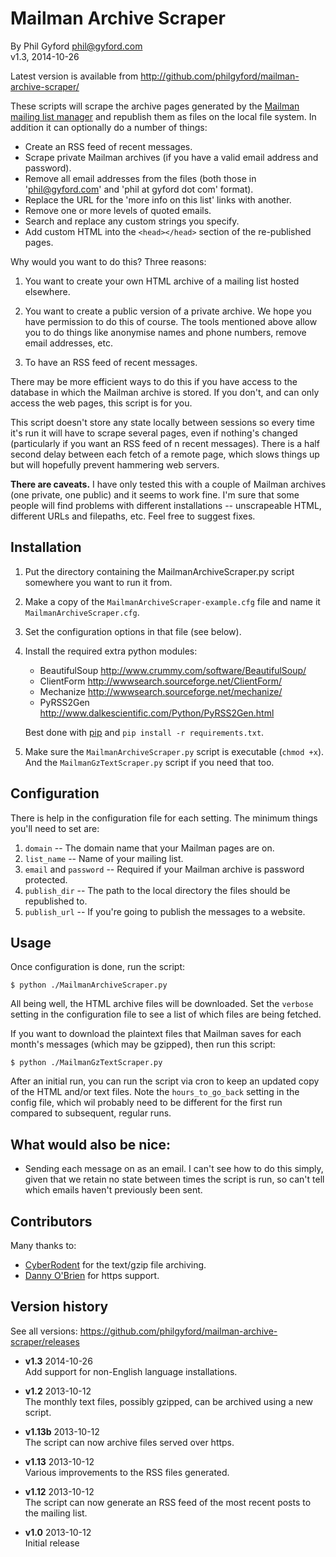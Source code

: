 # Mailman Archive Scraper

By Phil Gyford <phil@gyford.com>  
v1.3, 2014-10-26

Latest version is available from <http://github.com/philgyford/mailman-archive-scraper/>

These scripts will scrape the archive pages generated by the [Mailman mailing list manager](http://www.gnu.org/software/mailman/index.html) and republish them as files on the local file system. In addition it can optionally do a number of things:

* Create an RSS feed of recent messages.
* Scrape private Mailman archives (if you have a valid email address and password).
* Remove all email addresses from the files (both those in 'phil@gyford.com' and 'phil at gyford dot com' format).
* Replace the URL for the 'more info on this list' links with another.
* Remove one or more levels of quoted emails.
* Search and replace any custom strings you specify.
* Add custom HTML into the `<head></head>` section of the re-published pages.

Why would you want to do this? Three reasons:

1. You want to create your own HTML archive of a mailing list hosted elsewhere.

2. You want to create a public version of a private archive. We hope you have permission to do this of course. The tools mentioned above allow you to do things like anonymise names and phone numbers, remove email addresses, etc.

3. To have an RSS feed of recent messages.

There may be more efficient ways to do this if you have access to the database in which the Mailman archive is stored. If you don't, and can only access the web pages, this script is for you.

This script doesn't store any state locally between sessions so every time it's run it will have to scrape several pages, even if nothing's changed (particularly if you want an RSS feed of n recent messages). There is a half second delay between each fetch of a remote page, which slows things up but will hopefully prevent hammering web servers.

**There are caveats.** I have only tested this with a couple of Mailman archives (one private, one public) and it seems to work fine. I'm sure that some people will find problems with different installations -- unscrapeable HTML, different URLs and filepaths, etc. Feel free to suggest fixes.


## Installation

1. Put the directory containing the MailmanArchiveScraper.py script somewhere you want to run it from.

2. Make a copy of the `MailmanArchiveScraper-example.cfg` file and name it `MailmanArchiveScraper.cfg`.

3. Set the configuration options in that file (see below).

4. Install the required extra python modules:
	* BeautifulSoup <http://www.crummy.com/software/BeautifulSoup/>
	* ClientForm <http://wwwsearch.sourceforge.net/ClientForm/>
	* Mechanize <http://wwwsearch.sourceforge.net/mechanize/>
	* PyRSS2Gen <http://www.dalkescientific.com/Python/PyRSS2Gen.html>

   Best done with [pip](https://pypi.python.org/pypi/pip) and `pip install -r requirements.txt`.

5. Make sure the `MailmanArchiveScraper.py` script is executable (`chmod +x`). And the `MailmanGzTextScraper.py` script if you need that too.


## Configuration

There is help in the configuration file for each setting. The minimum things you'll need to set are:

1. `domain` -- The domain name that your Mailman pages are on.
2. `list_name` -- Name of your mailing list.
3. `email` and `password` -- Required if your Mailman archive is password protected.
4. `publish_dir` -- The path to the local directory the files should be republished to.
5. `publish_url` -- If you're going to publish the messages to a website.


## Usage

Once configuration is done, run the script:

	$ python ./MailmanArchiveScraper.py

All being well, the HTML archive files will be downloaded. Set the `verbose` setting in the configuration file to see a list of which files are being fetched.

If you want to download the plaintext files that Mailman saves for each month's messages (which may be gzipped), then run this script:

	$ python ./MailmanGzTextScraper.py

After an initial run, you can run the script via cron to keep an updated copy of the HTML and/or text files. Note the `hours_to_go_back` setting in the config file, which wil probably need to be different for the first run compared to subsequent, regular runs.


## What would also be nice:

* Sending each message on as an email. I can't see how to do this simply, given that we retain no state between times the script is run, so can't tell which emails haven't previously been sent.


## Contributors

Many thanks to:

* [CyberRodent](https://github.com/cyberrodent) for the text/gzip file archiving.
* [Danny O'Brien](https://github.com/dannyob) for https support.


## Version history

See all versions: https://github.com/philgyford/mailman-archive-scraper/releases

* **v1.3** 2014-10-26  
  Add support for non-English language installations.

* **v1.2** 2013-10-12  
  The monthly text files, possibly gzipped, can be archived using a new script.

* **v1.13b** 2013-10-12  
  The script can now archive files served over https.

* **v1.13** 2013-10-12  
  Various improvements to the RSS files generated.

* **v1.12** 2013-10-12  
  The script can now generate an RSS feed of the most recent posts to the mailing list.

* **v1.0** 2013-10-12  
  Initial release

  
